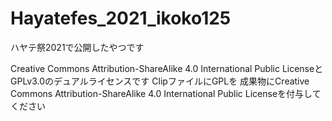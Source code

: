 # Hayatefes_2021_ikoko125
ハヤテ祭2021で公開したやつです

Creative Commons Attribution-ShareAlike 4.0 International Public LicenseとGPLv3.0のデュアルライセンスです
ClipファイルにGPLを
成果物にCreative Commons Attribution-ShareAlike 4.0 International Public Licenseを付与してください
